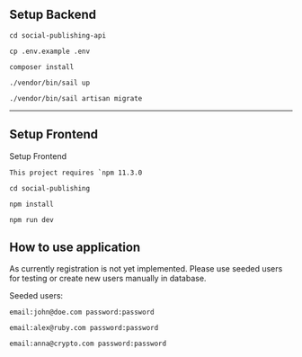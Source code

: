 
## Setup Backend

```cd social-publishing-api```

```cp .env.example .env```

```composer install```

```./vendor/bin/sail up```

```./vendor/bin/sail artisan migrate```


---

## Setup Frontend

Setup Frontend

```This project requires `npm 11.3.0```

```cd social-publishing```

```npm install```

```npm run dev```

## How to use application
As currently registration is not yet implemented. Please use seeded users for testing or create new users manually in database.

Seeded users:

```email:john@doe.com password:password```

```email:alex@ruby.com password:password```

```email:anna@crypto.com password:password```
